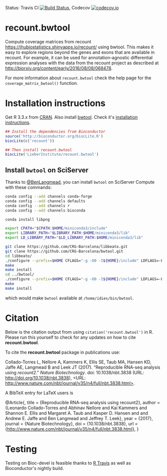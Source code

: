 Status: Travis CI [![Build Status](https://travis-ci.org/LieberInstitute/recount.bwtool.svg?branch=master)](https://travis-ci.org/LieberInstitute/recount.bwtool), Codecov [![codecov.io](https://codecov.io/github/LieberInstitute/recount.bwtool/coverage.svg?branch=master)](https://codecov.io/github/LieberInstitute/recount.bwtool?branch=master)

recount.bwtool
==============

Compute coverage matrices from recount https://jhubiostatistics.shinyapps.io/recount/ using bwtool. This makes it easy to explore regions beyond the genes and exons that are available in recount. For example, it can be used for annotation-agnostic differential expression analyses with the data from the recount project as described at http://biorxiv.org/content/early/2016/08/08/068478.

For more information about `recount.bwtool` check the help page for the `coverage_matrix_bwtool()` function.

# Installation instructions

Get R 3.3.x from [CRAN](http://cran.r-project.org/). Also install [bwtool](https://github.com/CRG-Barcelona/bwtool/wiki). Check it's [installation instructions](https://github.com/CRG-Barcelona/bwtool/wiki#installation).

```R
## Install the dependencies from Bioconductor
source('http://bioconductor.org/biocLite.R')
biocLite(c('recount'))

## Then install recount.bwtool
biocLite('LieberInstitute/recount.bwtool')
```

## Install `bwtool` on SciServer

Thanks to [@BenLangmead](https://github.com/BenLangmead), you can install `bwtool` on SciServer Compute with these commands:

```bash
conda config --add channels conda-forge
conda config --add channels defaults
conda config --add channels r
conda config --add channels bioconda

conda install libpng

export CPATH="$CPATH:$HOME/miniconda3/include"
export LIBRARY_PATH="$LIBRARY_PATH:$HOME/miniconda3/lib"
export LD_LIBRARY_PATH="$LD_LIBRARY_PATH:$HOME/miniconda3/lib"

git clone https://github.com/CRG-Barcelona/libbeato.git
git clone https://github.com/CRG-Barcelona/bwtool.git
cd libbeato/
./configure --prefix=$HOME CFLAGS="-g -O0 -I${HOME}/include" LDFLAGS=-L${HOME}/lib
make
make install
cd ../bwtool/
./configure --prefix=$HOME CFLAGS="-g -O0 -I${HOME}/include" LDFLAGS=-L${HOME}/lib
make
make install
```

which would make `bwtool` available at `/home/idies/bin/bwtool`.

# Citation

Below is the citation output from using `citation('recount.bwtool')` in R. Please 
run this yourself to check for any updates on how to cite __recount.bwtool__.

To cite the __recount.bwtool__ package in publications use:

Collado-Torres L, Nellore A, Kammers K, Ellis SE, Taub MA, Hansen KD, Jaffe AE, Langmead B and Leek JT (2017). “Reproducible RNA-seq analysis using _recount2_.” _Nature Biotechnology_. doi: 10.1038/nbt.3838 (URL: http://doi.org/10.1038/nbt.3838), <URL: http://www.nature.com/nbt/journal/v35/n4/full/nbt.3838.html>.

A BibTeX entry for LaTeX users is

@Article{,
    title = {Reproducible RNA-seq analysis using recount2},
    author = {Leonardo Collado-Torres and Abhinav Nellore and Kai Kammers and Shannon E. Ellis and Margaret A. Taub and Kasper D. Hansen and  and Andrew E. Jaffe and Ben Langmead and Jeffrey T. Leek},
    year = {2017},
    journal = {Nature Biotechnology},
    doi = {10.1038/nbt.3838},
    url = {http://www.nature.com/nbt/journal/v35/n4/full/nbt.3838.html},
}
# Testing

Testing on Bioc-devel is feasible thanks to [R Travis](http://docs.travis-ci.com/user/languages/r/) as well as Bioconductor's nightly build.
